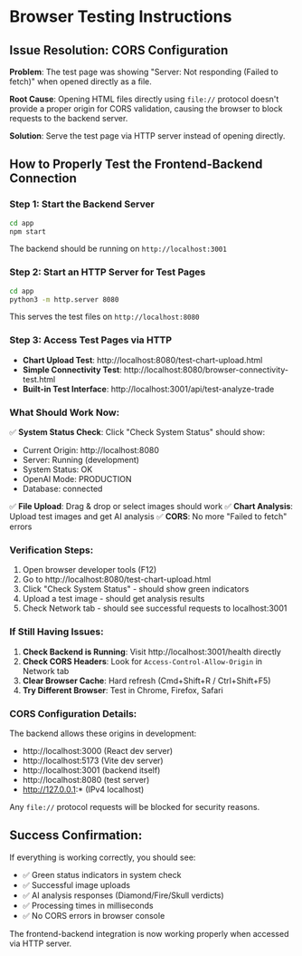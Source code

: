# Browser Testing Instructions

## Issue Resolution: CORS Configuration

**Problem**: The test page was showing "Server: Not responding (Failed to fetch)" when opened directly as a file.

**Root Cause**: Opening HTML files directly using `file://` protocol doesn't provide a proper origin for CORS validation, causing the browser to block requests to the backend server.

**Solution**: Serve the test page via HTTP server instead of opening directly.

## How to Properly Test the Frontend-Backend Connection

### Step 1: Start the Backend Server
```bash
cd app
npm start
```
The backend should be running on `http://localhost:3001`

### Step 2: Start an HTTP Server for Test Pages
```bash
cd app
python3 -m http.server 8080
```
This serves the test files on `http://localhost:8080`

### Step 3: Access Test Pages via HTTP
- **Chart Upload Test**: http://localhost:8080/test-chart-upload.html
- **Simple Connectivity Test**: http://localhost:8080/browser-connectivity-test.html
- **Built-in Test Interface**: http://localhost:3001/api/test-analyze-trade

### What Should Work Now:

✅ **System Status Check**: Click "Check System Status" should show:
- Current Origin: http://localhost:8080
- Server: Running (development)
- System Status: OK
- OpenAI Mode: PRODUCTION
- Database: connected

✅ **File Upload**: Drag & drop or select images should work
✅ **Chart Analysis**: Upload test images and get AI analysis
✅ **CORS**: No more "Failed to fetch" errors

### Verification Steps:

1. Open browser developer tools (F12)
2. Go to http://localhost:8080/test-chart-upload.html
3. Click "Check System Status" - should show green indicators
4. Upload a test image - should get analysis results
5. Check Network tab - should see successful requests to localhost:3001

### If Still Having Issues:

1. **Check Backend is Running**: Visit http://localhost:3001/health directly
2. **Check CORS Headers**: Look for `Access-Control-Allow-Origin` in Network tab
3. **Clear Browser Cache**: Hard refresh (Cmd+Shift+R / Ctrl+Shift+F5)
4. **Try Different Browser**: Test in Chrome, Firefox, Safari

### CORS Configuration Details:

The backend allows these origins in development:
- http://localhost:3000 (React dev server)
- http://localhost:5173 (Vite dev server)  
- http://localhost:3001 (backend itself)
- http://localhost:8080 (test server)
- http://127.0.0.1:* (IPv4 localhost)

Any `file://` protocol requests will be blocked for security reasons.

## Success Confirmation:

If everything is working correctly, you should see:
- ✅ Green status indicators in system check
- ✅ Successful image uploads
- ✅ AI analysis responses (Diamond/Fire/Skull verdicts)
- ✅ Processing times in milliseconds
- ✅ No CORS errors in browser console

The frontend-backend integration is now working properly when accessed via HTTP server.